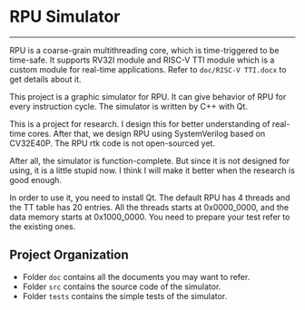 # RPU Simulator
------------------------------------------------------------------------

RPU is a coarse-grain multithreading core, which is time-triggered to be
time-safe. It supports RV32I module and RISC-V TTI module which is a
custom module for real-time applications. Refer to `doc/RISC-V TTI.docx`
to get details about it.

This project is a graphic simulator for RPU. It can give behavior of RPU
for every instruction cycle. The simulator is written by C++ with Qt.

This is a project for research. I design this for better understanding of
real-time cores. After that, we design RPU using SystemVerilog based on
CV32E40P. The RPU rtk code is not open-sourced yet.

After all, the simulator is function-complete. But since it is not designed
for using, it is a little stupid now. I think I will make it better when
the research is good enough.

In order to use it, you need to install Qt. The default RPU has 4 threads
and the TT table has 20 entries. All the threads starts at 0x0000_0000,
and the data memory starts at 0x1000_0000. You need to prepare your test
refer to the existing ones.

## Project Organization
* Folder `doc` contains all the documents you may want to refer.
* Folder `src` contains the source code of the simulator.
* Folder `tests` contains the simple tests of the simulator.